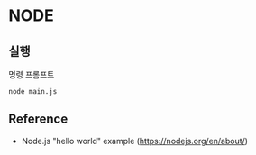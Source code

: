 # NODE


## 실행
명령 프롬프트
```
node main.js
```

## Reference
* Node.js "hello world" example (https://nodejs.org/en/about/)
